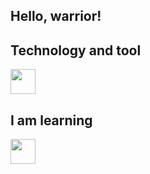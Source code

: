 ## Hello, warrior!

## Technology and tool

<img src="https://cdn.jsdelivr.net/gh/devicons/devicon@latest/icons/vscode/vscode-original.svg" width="40" height="40" />     <Visual Studio Code>


## I am learning

<img src="https://cdn.jsdelivr.net/gh/devicons/devicon@latest/icons/python/python-original.svg" width="40" height="40" />     <Python> 

